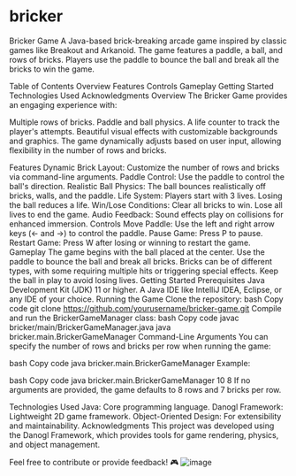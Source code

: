 # bricker
Bricker Game
A Java-based brick-breaking arcade game inspired by classic games like Breakout and Arkanoid. The game features a paddle, a ball, and rows of bricks. Players use the paddle to bounce the ball and break all the bricks to win the game.

Table of Contents
Overview
Features
Controls
Gameplay
Getting Started
Technologies Used
Acknowledgments
Overview
The Bricker Game provides an engaging experience with:

Multiple rows of bricks.
Paddle and ball physics.
A life counter to track the player's attempts.
Beautiful visual effects with customizable backgrounds and graphics.
The game dynamically adjusts based on user input, allowing flexibility in the number of rows and bricks.

Features
Dynamic Brick Layout:
Customize the number of rows and bricks via command-line arguments.
Paddle Control:
Use the paddle to control the ball's direction.
Realistic Ball Physics:
The ball bounces realistically off bricks, walls, and the paddle.
Life System:
Players start with 3 lives. Losing the ball reduces a life.
Win/Lose Conditions:
Clear all bricks to win.
Lose all lives to end the game.
Audio Feedback:
Sound effects play on collisions for enhanced immersion.
Controls
Move Paddle: Use the left and right arrow keys (← and →) to control the paddle.
Pause Game: Press P to pause.
Restart Game: Press W after losing or winning to restart the game.
Gameplay
The game begins with the ball placed at the center.
Use the paddle to bounce the ball and break all bricks.
Bricks can be of different types, with some requiring multiple hits or triggering special effects.
Keep the ball in play to avoid losing lives.
Getting Started
Prerequisites
Java Development Kit (JDK) 11 or higher.
A Java IDE like IntelliJ IDEA, Eclipse, or any IDE of your choice.
Running the Game
Clone the repository:
bash
Copy code
git clone https://github.com/yourusername/bricker-game.git
Compile and run the BrickerGameManager class:
bash
Copy code
javac bricker/main/BrickerGameManager.java
java bricker.main.BrickerGameManager
Command-Line Arguments
You can specify the number of rows and bricks per row when running the game:

bash
Copy code
java bricker.main.BrickerGameManager <numRows> <numBricksInRow>
Example:

bash
Copy code
java bricker.main.BrickerGameManager 10 8
If no arguments are provided, the game defaults to 8 rows and 7 bricks per row.

Technologies Used
Java: Core programming language.
Danogl Framework: Lightweight 2D game framework.
Object-Oriented Design: For extensibility and maintainability.
Acknowledgments
This project was developed using the Danogl Framework, which provides tools for game rendering, physics, and object management.

Feel free to contribute or provide feedback! 🎮
![image](https://github.com/user-attachments/assets/aaa2b7a9-efd1-43c1-8f56-3a9dab4574a0)

